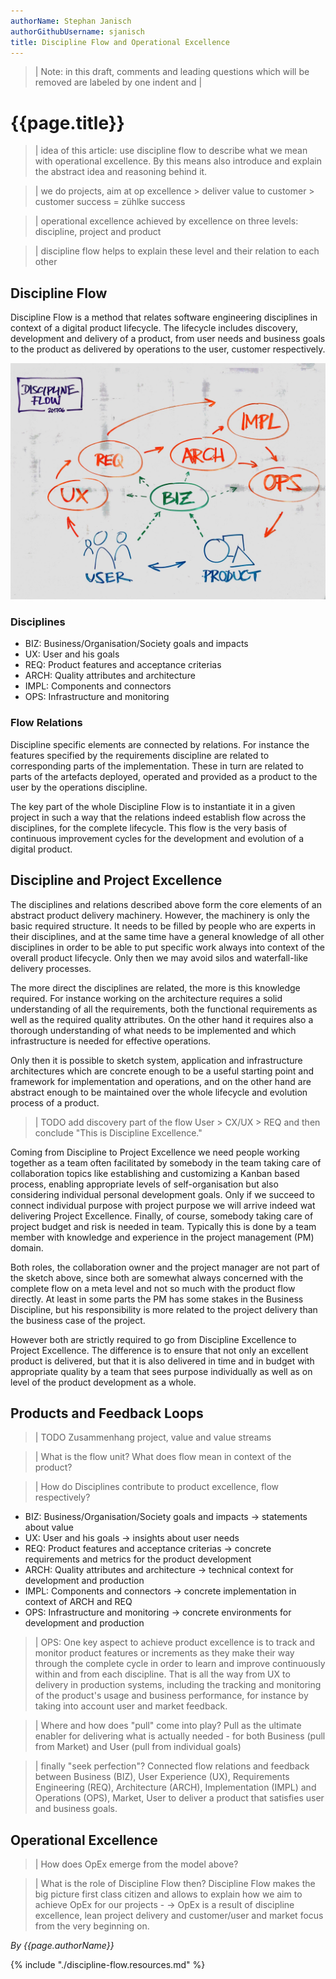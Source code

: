 ```yaml
---
authorName: Stephan Janisch
authorGithubUsername: sjanisch
title: Discipline Flow and Operational Excellence
---
```


>| Note: in this draft, comments and leading questions which will be removed are labeled by one indent and |

# {{page.title}}

>| idea of this article: use discipline flow to describe what we mean with operational excellence. By this means also introduce and explain the abstract idea and reasoning behind it.

>| we do projects, aim at op excellence > deliver value to customer > customer success = zühlke success

>| operational excellence achieved by excellence on three levels: discipline, project and product

>| discipline flow helps to explain these level and their relation to each other

## Discipline Flow
Discipline Flow is a method that relates software engineering disciplines in context of a digital product lifecycle. The lifecycle includes discovery, development and delivery of a product, from user needs and business goals to the product as delivered by operations to the user, customer respectively.

![Disciplines and Flow Relations](./discipline-flow/dflow-sketch.jpg)

### Disciplines 

- BIZ: Business/Organisation/Society goals and impacts 
- UX: User and his goals 
- REQ: Product features and acceptance criterias 
- ARCH: Quality attributes and architecture
- IMPL: Components and connectors
- OPS: Infrastructure and monitoring 

### Flow Relations

Discipline specific elements are connected by relations. For instance the features specified by the requirements discipline are related to corresponding parts of the implementation. These in turn are related to parts of the artefacts deployed, operated and provided as a product to the user by the operations discipline. 

The key part of the whole Discipline Flow is to instantiate it in a given project in such a way that the relations indeed establish flow across the disciplines, for the complete lifecycle. This flow is the very basis of continuous improvement cycles for the development and evolution of a digital product.

## Discipline and Project Excellence
The disciplines and relations described above form the core elements of an abstract product delivery machinery. However, the machinery is only the basic required structure. It needs to be filled by people who are experts in their disciplines, and at the same time have a general knowledge of all other disciplines in order to be able to put specific work always into context of the overall product lifecycle. Only then we may avoid silos and waterfall-like delivery processes.

The more direct the disciplines are related, the more is this knowledge required. For instance working on the architecture requires a solid understanding of all the requirements, both the functional requirements as well as the required quality attributes. On the other hand it requires also a thorough understanding of what needs to be implemented and which infrastructure is needed for effective operations. 

Only then it is possible to sketch system, application and infrastructure  architectures which are concrete enough to be a useful starting point and framework for implementation and operations, and on the other hand are abstract enough to be maintained over the whole lifecycle and evolution process of a product.

> | TODO add discovery part of the flow User > CX/UX > REQ and then conclude "This is Discipline Excellence."

Coming from Discipline to Project Excellence we need people working together as a team often facilitated by somebody in the team taking care of collaboration topics like establishing and customizing a Kanban based process, enabling appropriate levels of self-organisation but also considering individual personal development goals. Only if we succeed to connect individual purpose with project purpose we will arrive indeed wat delivering Project Excellence. Finally, of course, somebody taking care of project budget and risk is needed in team. Typically this is done by a team member with knowledge and experience in the project management (PM) domain.

Both roles, the collaboration owner and the project manager are not part of the sketch above, since both are somewhat always concerned with the complete flow on a meta level and not so much with the product flow directly. At least in some parts the PM has some stakes in the Business Discipline, but his responsibility is more related to the project delivery than the business case of the project.

However both are strictly required to go from Discipline Excellence to Project Excellence. The difference is to ensure that not only an excellent product is delivered, but that it is also delivered in time and in budget with appropriate quality by a team that sees purpose individually as well as on level of the product development as a whole.


## Products and Feedback Loops
> | TODO Zusammenhang project, value and value streams

> | What is the flow unit? What does flow mean in context of the product?

> | How do Disciplines contribute to product excellence, flow respectively? 

- BIZ: Business/Organisation/Society goals and impacts → statements about value
- UX: User and his goals → insights about user needs
- REQ: Product features and acceptance criterias → concrete requirements and metrics for the product development
- ARCH: Quality attributes and architecture → technical context for development and production
- IMPL: Components and connectors → concrete implementation in context of ARCH and REQ
- OPS: Infrastructure and monitoring → concrete environments for development and production

> | OPS: One key aspect to achieve product excellence is to track and monitor product features or increments as they make their way through the complete cycle in order to learn and improve continuously within and from each discipline. That is all the way from UX to delivery in production systems, including the tracking and monitoring of the product's usage and business performance, for instance by taking into account user and market feedback.

> | Where and how does "pull" come into play? Pull as the ultimate enabler for delivering what is actually needed - for both Business (pull from Market) and User (pull from individual goals)

> | finally "seek perfection"? Connected flow relations and feedback between Business (BIZ), User Experience (UX), Requirements Engineering (REQ), Architecture (ARCH), Implementation (IMPL) and Operations (OPS), Market, User to deliver a product that satisfies user and business goals.


## Operational Excellence

> | How does OpEx emerge from the model above?

> | What is the role of Discipline Flow then? Discipline Flow makes the big picture first class citizen and allows to explain how we aim to achieve OpEx for our projects - -> OpEx is a result of discipline excellence, lean project delivery and customer/user and market focus from the very beginning on. 

*By {{page.authorName}}*

{% include "./discipline-flow.resources.md" %}
